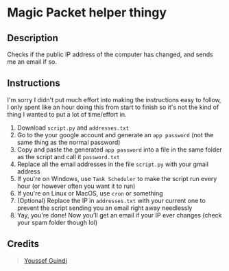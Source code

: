 # Magic Packet helper thingy

## Description

Checks if the public IP address of the computer has changed, and sends me an email if so.

## Instructions

I'm sorry I didn't put much effort into making the instructions easy to follow, I only spent like an hour doing this from start to finish so it's not the kind of thing I wanted to put a lot of time/effort in.

1. Download `script.py` and `addresses.txt`
2. Go to the your google account and generate an `app password` (not the same thing as the normal password)
3. Copy and paste the generated `app password` into a file in the same folder as the script and call it `password.txt`
4. Replace all the email addresses in the file `script.py` with your gmail address
5. If you're on Windows, use `Task Scheduler` to make the script run every hour (or however often you want it to run)
6. If you're on Linux or MacOS, use `cron` or something
7. (Optional) Replace the IP in `addresses.txt` with your current one to prevent the script sending you an email right away needlessly
8. Yay, you're done! Now you'll get an email if your IP ever changes (check your spam folder though lol)

## Credits

> [Youssef Guindi](https://www.github.com/YoussefWindy "GitHub")
